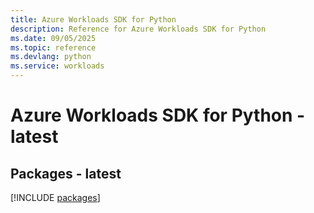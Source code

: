```yaml
---
title: Azure Workloads SDK for Python
description: Reference for Azure Workloads SDK for Python
ms.date: 09/05/2025
ms.topic: reference
ms.devlang: python
ms.service: workloads
---
```

# Azure Workloads SDK for Python - latest
## Packages - latest
[!INCLUDE [packages](workloads-index.md)]